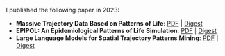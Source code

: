 I published the following paper in 2023:

- **Massive Trajectory Data Based on Patterns of Life**: [PDF](https://www.osti.gov/servlets/purl/2267639) | [Digest](Massive-Trajectory-Data-Based-on-Patterns-of-Life.md)
- **EPIPOL: An Epidemiological Patterns of Life Simulation**: [PDF](https://azufle.github.io/spatial-epi-2023/files/paper_2.pdf) | [Digest](EPIPOL-An-Epidemiological-Patterns-of-Life-Simulation.md)
- **Large Language Models for Spatial Trajectory Patterns Mining**: [PDF](https://arxiv.org/pdf/2310.04942.pdf) | [Digest](Large-Language-Models-for-Spatial-Trajectory-Patterns-Mining.md)